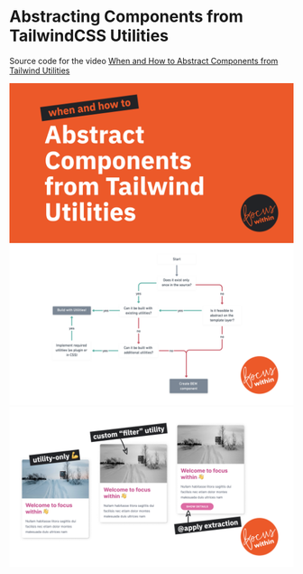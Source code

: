# Abstracting Components from TailwindCSS Utilities

Source code for the video [When and How to Abstract Components from Tailwind Utilities](https://youtu.be/lcJa6Wj89is)

![Cover image](docs/media/Abstracting-Components-with-TailwindCSS.001.png)
![Utility Abstraction Flowchart](docs/media/Abstracting-Components-with-TailwindCSS.002.png)
![Design to be implmented](docs/media/Abstracting-Components-with-TailwindCSS.003.png)



